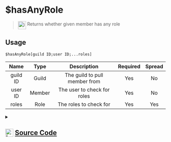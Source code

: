 # $hasAnyRole
> <img align="top" src="https://upload.wikimedia.org/wikipedia/commons/thumb/e/e4/Infobox_info_icon.svg/160px-Infobox_info_icon.svg.png?20150409153300" alt="image" width="25" height="auto"> Returns whether given member has any role
## Usage
```
$hasAnyRole[guild ID;user ID;...roles]
```
| Name | Type | Description | Required | Spread
| :---: | :---: | :---: | :---: | :---: |
guild ID | Guild | The guild to pull member from | Yes | No
user ID | Member | The user to check for roles | Yes | No
roles | Role | The roles to check for | Yes | Yes
<details>
<summary>
    
## <img align="top" src="https://cdn4.iconfinder.com/data/icons/iconsimple-logotypes/512/github-512.png" alt="image" width="25" height="auto">  [Source Code](https://github.com/tryforge/ForgeScript-V2/blob/main/src/native/hasAnyRole.ts)
    
</summary>
    
```ts
import { PermissionsString } from "discord.js"
import { ArgType, NativeFunction, Return } from "../structures"

export default new NativeFunction({
    name: "$hasAnyRole",
    version: "1.1.0",
    description: "Returns whether given member has any role",
    unwrap: true,
    brackets: true,
    args: [
        {
            name: "guild ID",
            description: "The guild to pull member from",
            rest: false,
            required: true,
            type: ArgType.Guild,
        },
        {
            name: "user ID",
            description: "The user to check for roles",
            rest: false,
            type: ArgType.Member,
            required: true,
            pointer: 0,
        },
        {
            name: "roles",
            description: "The roles to check for",
            rest: true,
            type: ArgType.Role,
            required: true,
            pointer: 0
        },
    ],
    execute(_, [, member, roles]) {
        return Return.success(member.roles.cache.hasAny(...roles.map(x => x.id)))
    },
})

```
    
</details>